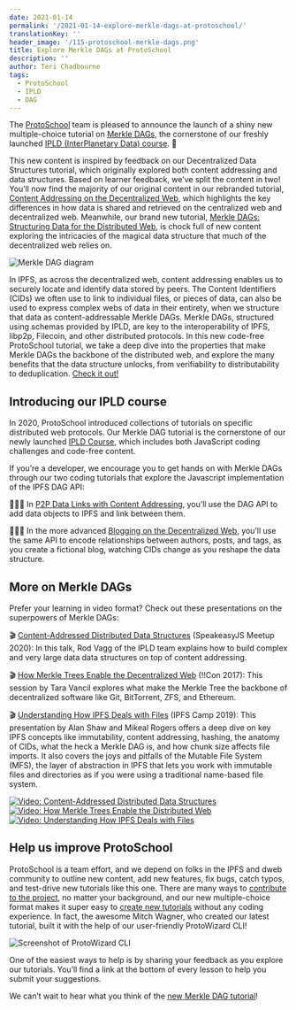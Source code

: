 ```yaml
---
date: 2021-01-14
permalink: '/2021-01-14-explore-merkle-dags-at-protoschool/'
translationKey: ''
header_image: '/115-protoschool-merkle-dags.png'
title: Explore Merkle DAGs at ProtoSchool
description: ''
author: Teri Chadbourne
tags:
  - ProtoSchool
  - IPLD
  - DAG
---
```


The [ProtoSchool](https://proto.school) team is pleased to announce the launch of a shiny new multiple-choice tutorial on [Merkle DAGs](https://proto.school/merkle-dags), the cornerstone of our freshly launched [IPLD (InterPlanetary Data) course](https;//proto.school/course/ipld). 🎉

This new content is inspired by feedback on our Decentralized Data Structures tutorial, which originally explored both content addressing and data structures. Based on learner feedback, we’ve split the content in two! You’ll now find the majority of our original content in our rebranded tutorial, [Content Addressing on the Decentralized Web](https://proto.school/content-addressing), which highlights the key differences in how data is shared and retrieved on the centralized web and decentralized web. Meanwhile, our brand new tutorial, [Merkle DAGs: Structuring Data for the Distributed Web](https://proto.school/merkle-dags), is chock full of new content exploring the intricacies of the magical data structure that much of the decentralized web relies on.

<img src="/dag-deduplication.png" alt="Merkle DAG diagram"/>

In IPFS, as across the decentralized web, content addressing enables us to securely locate and identify data stored by peers. The Content Identifiers (CIDs) we often use to link to individual files, or pieces of data, can also be used to express complex webs of data in their entirety, when we structure that data as content-addressable Merkle DAGs. Merkle DAGs, structured using schemas provided by IPLD, are key to the interoperability of IPFS, libp2p, Filecoin, and other distributed protocols. In this new code-free ProtoSchool tutorial, we take a deep dive into the properties that make Merkle DAGs the backbone of the distributed web, and explore the many benefits that the data structure unlocks, from verifiability to distributability to deduplication. [Check it out!](https://proto.school/merkle-dags)

## Introducing our IPLD course

In 2020, ProtoSchool introduced collections of tutorials on specific distributed web protocols. Our Merkle DAG tutorial is the cornerstone of our newly launched [IPLD Course](https://proto.school/course/ipld), which includes both JavaScript coding challenges and code-free content.

If you’re a developer, we encourage you to get hands on with Merkle DAGs through our two coding tutorials that explore the Javascript implementation of the IPFS DAG API:

‍👩🏾‍💻 In [P2P Data Links with Content Addressing](http://proto.school/basics), you’ll use the DAG API to add data objects to IPFS and link between them.

‍👨🏻‍💻 In the more advanced [Blogging on the Decentralized Web](http://proto.school/blog), you’ll use the same API to encode relationships between authors, posts, and tags, as you create a fictional blog, watching CIDs change as you reshape the data structure.

## More on Merkle DAGs

Prefer your learning in video format? Check out these presentations on the superpowers of Merkle DAGs:

🎬 [Content-Addressed Distributed Data Structures](https://youtu.be/VtzpJU4Cns8) (SpeakeasyJS Meetup 2020): In this talk, Rod Vagg of the IPLD team explains how to build complex and very large data data structures on top of content addressing.

🎬 [How Merkle Trees Enable the Decentralized Web](https://youtu.be/YIc6MNfv5iQ) (!!Con 2017): This session by Tara Vancil explores what make the Merkle Tree the backbone of decentralized software like Git, BitTorrent, ZFS, and Ethereum.

🎬 [Understanding How IPFS Deals with Files](https://youtu.be/Z5zNPwMDYGg) (IPFS Camp 2019): This presentation by Alan Shaw and Mikeal Rogers offers a deep dive on key IPFS concepts like immutability, content addressing, hashing, the anatomy of CIDs, what the heck a Merkle DAG is, and how chunk size affects file imports. It also covers the joys and pitfalls of the Mutable File System (MFS), the layer of abstraction in IPFS that lets you work with immutable files and directories as if you were using a traditional name-based file system.

<div style="display:flex; justify-content:flex-start; flex-wrap:wrap;">
<a href="https://youtu.be/VtzpJU4Cns8"><img src="/talk-rod.png" style="max-width:400px; margin-right:5px" alt="Video: Content-Addressed Distributed Data Structures"/></a>
<a href="https://youtu.be/YIc6MNfv5iQ"><img src="/talk-tara.png" style="max-width:400px; margin-right:5px" alt="Video: How Merkle Trees Enable the Distributed Web"/></a>
<a href="https://youtu.be/Z5zNPwMDYGg"><img src="/core-a-thumbnail.png" style="max-width:400px;" alt="Video: Understanding How IPFS Deals with Files"/></a>
</div>

## Help us improve ProtoSchool

ProtoSchool is a team effort, and we depend on folks in the IPFS and dweb community to outline new content, add new features, fix bugs, catch typos, and test-drive new tutorials like this one. There are many ways to [contribute to the project](https://proto.school/contribute), no matter your background, and our new multiple-choice format makes it super easy to [create new tutorials](https://proto.school/build) without any coding experience. In fact, the awesome Mitch Wagner, who created our latest tutorial, built it with the help of our user-friendly ProtoWizard CLI!

<img src="/protowizard.png" alt="Screenshot of ProtoWizard CLI"/>

One of the easiest ways to help is by sharing your feedback as you explore our tutorials. You’ll find a link at the bottom of every lesson to help you submit your suggestions.

We can’t wait to hear what you think of the [new Merkle DAG tutorial](https://proto.school/merkle-dags)!
